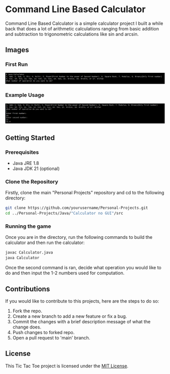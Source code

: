 # Command Line Based Calculator
Command Line Based Calculator is a simple calculator project I built a while back that does a lot of arithmetic calculations ranging from basic addition and subtraction to trigonometric calculations like sin and arcsin.

## Images

### First Run
![First Run](https://github.com/Dossr-NK/Personal-Projects/blob/main/Java/Calculator%20no%20GUI/Pictures/First%20Run.png)

### Example Usage
![Example usage](https://github.com/Dossr-NK/Personal-Projects/blob/main/Java/Calculator%20no%20GUI/Pictures/Example%20Usage.png)

## Getting Started
### Prerequisites
- Java JRE 1.8
- Java JDK 21 (optional)

### Clone the Repository
Firstly, clone the main "Personal Projects" repository and cd to the following directory:
```bash
git clone https://github.com/yourusername/Personal-Projects.git
cd ../Personal-Projects/Java/"Calculator no GUI"/src
```
 
### Running the game
Once you are in the directory, run the following commands to build the calculator and then run the calculator:
```bash
javac Calculator.java
java Calculator
```
Once the second command is ran, decide what operation you would like to do and then input the 1-2 numbers used for computation.


## Contributions
If you would like to contribute to this projects, here are the steps to do so:

1. Fork the repo.
2. Create a new branch to add a new feature or fix a bug.
3. Commit the changes with a brief description message of what the change does.
4. Push changes to forked repo.
5. Open a pull request to 'main' branch.

## License
This Tic Tac Toe project is licensed under the [MIT License](https://github.com/Dossr-NK/Personal-Projects/blob/main/LICENSE.txt).
